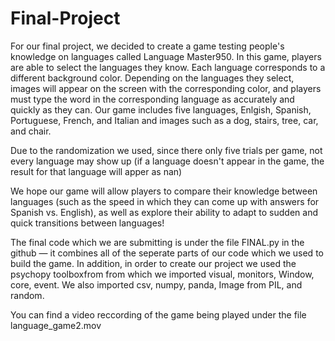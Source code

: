 # Final-Project
For our final project, we decided to create a game testing people's knowledge on languages called Language Master950. In this game, players are able to select the languages they know. Each language corresponds to a different background color. Depending on the languages they select, images will appear on the screen with the corresponding color, and players must type the word in the corresponding language as accurately and quickly as they can.   Our game includes five languages, Enlgish, Spanish, Portuguese, French, and Italian and images such as a dog, stairs, tree, car, and chair. 

Due to the randomization we used, since there only five trials per game, not every language may show up (if a language doesn't appear in the game, the result for that language will apper as nan)

We hope our game will allow players to compare their knowledge between languages (such as the speed in which they can come up with answers for Spanish vs. English), as well as explore their ability to adapt to sudden and quick transitions between languages! 

The final code which we are submitting is under the file FINAL.py in the github — it combines all of the seperate parts of our code which we used to build the game. In addition, in order to create our project we used the psychopy toolboxfrom from which we imported visual, monitors, Window, core, event. We also imported csv, numpy, panda, Image from PIL, and random.

You can find a video reccording of the game being played under the file language_game2.mov
